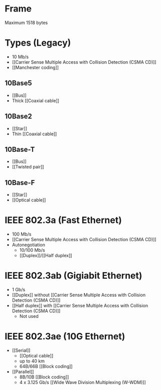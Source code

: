 # Frame
Maximum 1518 bytes
# Types (Legacy)
- 10 Mb/s
- [[Carrier Sense Multiple Access with Collision Detection (CSMA CD)]]
- [[Manchester coding]]
## 10Base5
- [[Bus]]
- Thick [[Coaxial cable]]
## 10Base2
- [[Star]]
- Thin [[Coaxial cable]]
## 10Base-T
- [[Bus]]
- [[Twisted pair]]
##  10Base-F
- [[Star]]
- [[Optical cable]]
# IEEE 802.3a (Fast Ethernet)
- 100 Mb/s
- [[Carrier Sense Multiple Access with Collision Detection (CSMA CD)]]
- Autonegotiation
	- 10/100 Mb/s
	- [[Duplex]]/[[Half duplex]]
# IEEE 802.3ab (Gigiabit Ethernet)
- 1 Gb/s
- [[Duplex]] without [[Carrier Sense Multiple Access with Collision Detection (CSMA CD)]]
- [[Half duplex]] with [[Carrier Sense Multiple Access with Collision Detection (CSMA CD)]]
	- Not used
# IEEE 802.3ae (10G Ethernet)
- [[Serial]]
	- [[Optical cable]]
	- up to 40 km
	- 64B/66B [[Block coding]]
- [[Parallel]]
	- 8B/10B [[Block coding]]
	- 4 x 3.125 Gb/s [[Wide Wave Division Multiplexing (W-WDM)]]